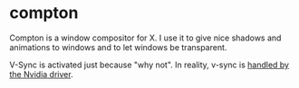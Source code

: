 compton
=======

Compton is a window compositor for X. I use it to give nice shadows and animations to windows and to let windows be transparent.

V-Sync is activated just because "why not". In reality, v-sync is [handled
by the Nvidia driver][nvidia-settings].

[nvidia-settings]: http://i.imgur.com/OMxqLb0.png
